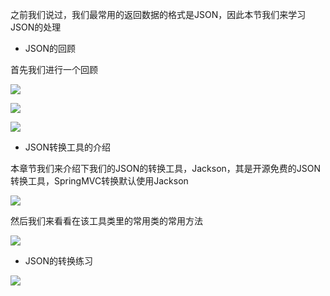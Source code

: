 之前我们说过，我们最常用的返回数据的格式是JSON，因此本节我们来学习JSON的处理

- JSON的回顾

首先我们进行一个回顾

![](D:/Rolin的学习笔记/youdaonote-pull/youdaonote/youdaonote-images/WEBRESOURCE6ddeb801598c9591be65334f7e3813e2.png)



![](D:/Rolin的学习笔记/youdaonote-pull/youdaonote/youdaonote-images/WEBRESOURCE9a62f13251505c61538e1482087fce62.png)



![](D:/Rolin的学习笔记/youdaonote-pull/youdaonote/youdaonote-images/WEBRESOURCEdee24e9d026bf9f43fa7e86324adb971.png)

- JSON转换工具的介绍

本章节我们来介绍下我们的JSON的转换工具，Jackson，其是开源免费的JSON转换工具，SpringMVC转换默认使用Jackson

![](D:/Rolin的学习笔记/youdaonote-pull/youdaonote/youdaonote-images/WEBRESOURCE579771d09eeb3a27f4389c420b5eafe1.png)

然后我们来看看在该工具类里的常用类的常用方法

![](D:/Rolin的学习笔记/youdaonote-pull/youdaonote/youdaonote-images/WEBRESOURCEb399cf861bec09dfd2e59006dfd9fc57.png)

- JSON的转换练习



![](D:/Rolin的学习笔记/youdaonote-pull/youdaonote/youdaonote-images/WEBRESOURCEc90aa9fb7ed951bcef8c9e9dada66f7f.png)

